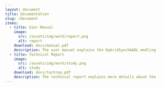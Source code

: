 ```yaml
---
layout: document
title: Documentation
slug: /document
items:
  - title: User Manual
    image:
      src: /assets/img/work/report.png
      alt: report 
    download: docs/manual.pdf
    description: The user manual explains the HybridSynchAADL modling language and tool.
  - title: Technical Report 
    image:
      src: /assets/img/work/study.png
      alt: study 
    download: docs/techrep.pdf
    description: The technical report explains more details about the formal semantics, language, experiments. 
---
```

<br />
<br />
